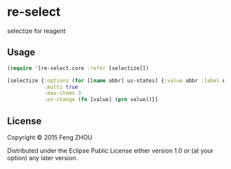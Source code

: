 # re-select

selectize for reagent

## Usage

```clojure
(require '[re-select.core :refer [selectize]])

[selectize {:options (for [[name abbr] us-states] {:value abbr :label name})
            :multi true
            :max-items 3
            :on-change (fn [value] (prn value))}]
```

## License

Copyright © 2015 Feng ZHOU

Distributed under the Eclipse Public License either version 1.0 or (at
your option) any later version.
